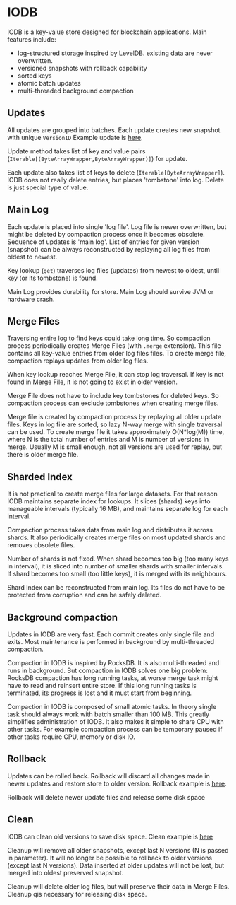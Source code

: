 IODB
==========

IODB is a key-value store designed for blockchain applications. 
Main features include:

- log-structured storage inspired by LevelDB. existing data are never overwritten. 
- versioned snapshots with rollback capability
- sorted keys
- atomic batch updates
- multi-threaded background compaction


Updates
----------

All updates are grouped into batches.
Each update creates new snapshot with unique `VersionID`
Example update is [here](https://github.com/input-output-hk/iodb/tree/master/src/test/scala/examples/Update.scala).

Update method takes list of key and value pairs (`Iterable[(ByteArrayWrapper,ByteArrayWrapper)]`) for update. 

Each update also takes list of keys to delete (`Iterable[ByteArrayWrapper]`). 
IODB does not really delete entries, but places 'tombstone' into log. 
Delete is just special type of value. 

Main Log
---------------

Each update  is placed into single 'log file'. 
Log file is newer overwritten, but might be deleted by compaction process once it becomes obsolete. 
Sequence of updates is 'main log'. 
List of entries for given version (snapshot) can be always reconstructed by replaying all log files from oldest to newest. 

Key lookup (`get`) traverses log files (updates) from newest to oldest, until key (or its tombstone) is found. 

Main Log provides durability for store. 
Main Log should survive JVM or hardware crash. 

Merge Files
------------

Traversing entire log to find keys could take long time. 
So compaction process periodically creates Merge Files (with `.merge` extension). 
This file contains all key-value entries from older log files files. 
To create merge file, compaction replays updates from older log files.

When key lookup reaches Merge File, it can stop log traversal. If key is not found in Merge File, it is not going to exist in older version.

Merge File does not have to include key tombstones for deleted keys. 
So compaction process can exclude tombstones when creating merge files.

Merge file is created by compaction process by replaying all older update files.
Keys in log file are sorted, so lazy N-way merge with single traversal can be used. 
To create merge file it takes approximately O(N*log(M)) time, where N is the total number of entries and M is number of versions in merge.
Usually M is small enough, not all versions are used for replay, 
but there is older merge file. 

Sharded Index
------------------

It is not practical to create merge files for large datasets. 
For that reason IODB maintains separate index for lookups. 
It slices (shards) keys into manageable intervals (typically 16 MB), 
and maintains separate log for each interval. 

Compaction process takes data from main log and distributes it across shards. 
It also periodically creates merge files on most updated shards and 
removes obsolete files. 

Number of shards is not fixed. When shard becomes too big (too many keys in interval),
it is sliced into number of smaller shards with smaller intervals. 
If shard becomes too small (too little keys), it is merged with its neighbours.

Shard Index can be reconstructed from main log. 
Its files do not have to be protected from corruption and can be safely deleted.

Background compaction
------------------------

Updates in IODB are very fast. 
Each commit creates only single file and exits. 
Most maintenance  is performed in background by multi-threaded compaction. 

Compaction in IODB is inspired by RocksDB. It is also multi-threaded and runs 
in background. But compaction in IODB solves one big problem:
RocksDB compaction has long running tasks, at worse merge task might have to 
read and reinsert entire store. If this long running tasks is terminated, 
its progress is lost and it must start from beginning.

Compaction in IODB is composed of small atomic tasks. 
In theory single task should always work with batch smaller than 100 MB. 
This greatly simplifies administration of IODB. 
It also  makes it simple to share CPU with other tasks. 
For example compaction process can be temporary paused if other tasks require CPU, memory or disk IO. 

Rollback 
--------------
Updates can be rolled back. 
Rollback will discard all changes made in newer updates and restore store to older version. 
Rollback example is [here](https://github.com/input-output-hk/iodb/tree/master/src/test/scala/examples/Rollback.scala).

Rollback will delete newer update files and release some disk space


Clean
-----------
IODB can clean old versions to save disk space. 
Clean example is  [here](https://github.com/input-output-hk/iodb/tree/master/src/test/scala/examples/Clean.scala)

Cleanup will remove all older snapshots, except last N versions (N is passed in parameter).
It will no longer be possible to rollback to older versions (except last N versions).
Data inserted at older updates will not be lost, but merged into oldest preserved snapshot.

Cleanup will delete older log files, but will preserve their data in Merge Files. 
Cleanup qis necessary for releasing disk space.
